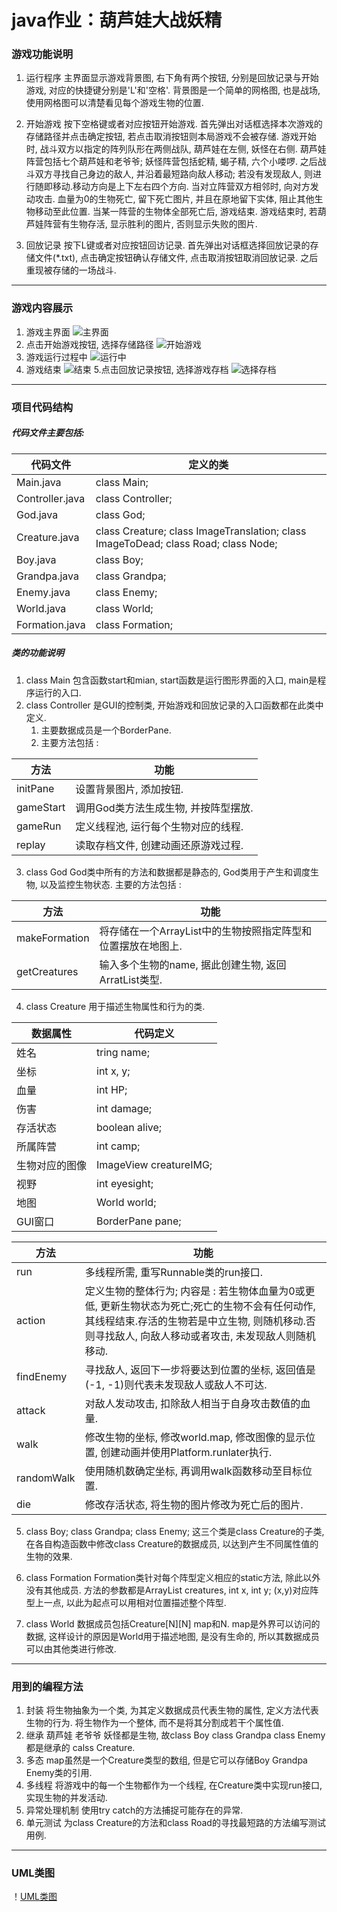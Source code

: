 # java作业：葫芦娃大战妖精

### 游戏功能说明
1. 运行程序
	主界面显示游戏背景图, 右下角有两个按钮, 分别是回放记录与开始游戏, 对应的快捷键分别是'L'和'空格'.
	背景图是一个简单的网格图, 也是战场, 使用网格图可以清楚看见每个游戏生物的位置.

2. 开始游戏
	按下空格键或者对应按钮开始游戏.
	首先弹出对话框选择本次游戏的存储路径并点击确定按钮, 若点击取消按钮则本局游戏不会被存储.
	游戏开始时, 战斗双方以指定的阵列队形在两侧战队, 葫芦娃在左侧, 妖怪在右侧.
	葫芦娃阵营包括七个葫芦娃和老爷爷; 妖怪阵营包括蛇精, 蝎子精, 六个小喽啰.
	之后战斗双方寻找自己身边的敌人, 并沿着最短路向敌人移动; 若没有发现敌人, 则进行随即移动.移动方向是上下左右四个方向.
	当对立阵营双方相邻时, 向对方发动攻击. 血量为0的生物死亡, 留下死亡图片, 并且在原地留下实体, 阻止其他生物移动至此位置.
	当某一阵营的生物体全部死亡后, 游戏结束.
	游戏结束时, 若葫芦娃阵营有生物存活, 显示胜利的图片, 否则显示失败的图片.

3. 回放记录
	按下L键或者对应按钮回访记录.
	首先弹出对话框选择回放记录的存储文件(*.txt), 点击确定按钮确认存储文件, 点击取消按钮取消回放记录.
	之后重现被存储的一场战斗.

---

### 游戏内容展示
1. 游戏主界面
![主界面](FinalWork/src/main/resources/markdownImage/gameStart.png "主界面")
2. 点击开始游戏按钮, 选择存储路径
![开始游戏](FinalWork/src/main/resources/markdownImage/savefile.png "开始游戏")
3. 游戏运行过程中
![运行中](FinalWork/src/main/resources/markdownImage/gameRun.png "运行中")
4. 游戏结束
![结束](FinalWork/src/main/resources/markdownImage/gameEnd.png "结束")
5.点击回放记录按钮, 选择游戏存档
![选择存档](FinalWork/src/main/resources/markdownImage/choseSave.png "选择存档")

---

### 项目代码结构

##### 代码文件主要包括:

代码文件|定义的类
-|-
Main.java | class Main;
Controller.java | class Controller;
God.java | class God;
Creature.java | class Creature; class ImageTranslation; class ImageToDead; class Road; class Node;
Boy.java | class Boy;
Grandpa.java | class Grandpa;
Enemy.java | class Enemy;
World.java | class World;
Formation.java | class Formation;

##### 类的功能说明
1. class Main
	包含函数start和mian, start函数是运行图形界面的入口, main是程序运行的入口.
2. class Controller
	是GUI的控制类, 开始游戏和回放记录的入口函数都在此类中定义.
	1. 主要数据成员是一个BorderPane.
	2. 主要方法包括 : 

方法|功能
-|-
initPane|设置背景图片, 添加按钮.
gameStart|调用God类方法生成生物, 并按阵型摆放.
gameRun|定义线程池, 运行每个生物对应的线程.
replay|读取存档文件, 创建动画还原游戏过程.

3. class God
	God类中所有的方法和数据都是静态的, God类用于产生和调度生物, 以及监控生物状态.
	主要的方法包括 : 

方法|功能
-|-
makeFormation|将存储在一个ArrayList中的生物按照指定阵型和位置摆放在地图上.
getCreatures|输入多个生物的name, 据此创建生物, 返回ArratList类型.

4. class Creature
	用于描述生物属性和行为的类. 

数据属性|代码定义
-|-
姓名|tring name;
坐标|int x, y;
血量|int HP;
伤害|int damage;
存活状态|boolean alive;
所属阵营|int camp;
生物对应的图像|ImageView creatureIMG;
视野|int eyesight;
地图|World world;
GUI窗口|BorderPane pane;

方法|功能
-|-
run|多线程所需, 重写Runnable类的run接口.
action|定义生物的整体行为; 内容是 : 若生物体血量为0或更低, 更新生物状态为死亡;死亡的生物不会有任何动作, 其线程结束.存活的生物若是中立生物, 则随机移动.否则寻找敌人, 向敌人移动或者攻击, 未发现敌人则随机移动.			
findEnemy|寻找敌人, 返回下一步将要达到位置的坐标, 返回值是(-1, -1)则代表未发现敌人或敌人不可达.
attack|对敌人发动攻击, 扣除敌人相当于自身攻击数值的血量.
walk|修改生物的坐标, 修改world.map, 修改图像的显示位置, 创建动画并使用Platform.runlater执行.
randomWalk|使用随机数确定坐标, 再调用walk函数移动至目标位置.
die|修改存活状态, 将生物的图片修改为死亡后的图片.

5. class Boy; class Grandpa; class Enemy;
	这三个类是class Creature的子类, 在各自构造函数中修改class Creature的数据成员, 以达到产生不同属性值的生物的效果.

6. class Formation
	Formation类针对每个阵型定义相应的static方法, 除此以外没有其他成员.
	方法的参数都是ArrayList<Creature> creatures, int x, int y;
	(x,y)对应阵型上一点, 以此为起点可以用相对位置描述整个阵型.
	
7. class World
    数据成员包括Creature[N][N] map和N.
	map是外界可以访问的数据, 这样设计的原因是World用于描述地图, 是没有生命的, 所以其数据成员可以由其他类进行修改.
	
---

### 用到的编程方法
1. 封装
	将生物抽象为一个类, 为其定义数据成员代表生物的属性, 定义方法代表生物的行为. 将生物作为一个整体, 而不是将其分割成若干个属性值.
2. 继承
	葫芦娃 老爷爷 妖怪都是生物, 故class Boy class Grandpa class Enemy都是继承的 calss Creature.
3. 多态
	map虽然是一个Creature类型的数组, 但是它可以存储Boy Grandpa Enemy类的引用.
4. 多线程
	将游戏中的每一个生物都作为一个线程, 在Creature类中实现run接口, 实现生物的并发活动.
5. 异常处理机制
	使用try catch的方法捕捉可能存在的异常.
6. 单元测试
	为class Creature的方法和class Road的寻找最短路的方法编写测试用例.
	
---

### UML类图
！[UML类图](FinalWork/src/main/resources/plantuml/plantuml.png "类图")
